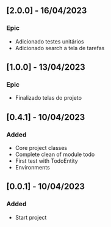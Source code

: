 ## [2.0.0] - 16/04/2023

### Epic

- Adicionado testes unitários
- Adicionado search a tela de tarefas

## [1.0.0] - 13/04/2023

### Epic

- Finalizado telas do projeto

## [0.4.1] - 10/04/2023

### Added

- Core project classes
- Complete clean of module todo
- First test with TodoEntity
- Environments 

## [0.0.1] - 10/04/2023

### Added

- Start project
